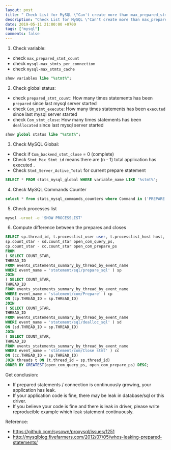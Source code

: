 ```yaml
---
layout: post
title: " Check List for MySQL \"Can't create more than max_prepared_stmt_count statements\""
description: "Check List for MySQL \"Can't create more than max_prepared_stmt_count statements\""
date: 2019-05-11 21:00:00 +0700
tags: ["mysql"]
comments: false
---
```


1. Check variable:
  - check `max_prepared_stmt_count`
  - check `mysql-max_stmts_per_connection`
  - check `mysql-max_stmts_cache`
  ```sql
show variables like "%stmt%";
  ```
2. Check global status:
  - check `prepared_stmt_count`: How many times statements has been `prepared` since last mysql server started
  - check `Com_stmt_execute`: How many times statements has been `executed` since last mysql server started
  - check `Com_stmt_close`: How many times statements has been `deallocated` since last mysql server started
  ```sql
show global status like "%stmt%";
  ```
3. Check MySQL Global:
  - Check if `Com_backend_stmt_close` = 0 (complete)
  - Check `Stmt_Max_Stmt_id` means there are (n - 1) total application has executed . 
  - Check `Stmt_Server_Active_Total` for current prepare statement
  ```sql
SELECT * FROM stats_mysql_global WHERE variable_name LIKE '%stmt%';
  ```
4. Check MySQL Commands Counter
  ```sql
select * from stats_mysql_commands_counters where Command in ('PREPARE', 'EXECUTE', 'SELECT');
  ```
5. Check processes list
  ```bash
  mysql -uroot -e 'SHOW PROCESSLIST' 
  ```
6. Compute difference between the prepares and closes
  ```sql
SELECT sp.thread_id, t.processlist_user user, t.processlist_host host,
sp.count_star - sd.count_star open_com_query_ps,
cp.count_star - cc.count_star open_com_prepare_ps
FROM
( SELECT COUNT_STAR,
THREAD_ID
FROM events_statements_summary_by_thread_by_event_name
WHERE event_name = 'statement/sql/prepare_sql' ) sp
JOIN
( SELECT COUNT_STAR,
THREAD_ID
FROM events_statements_summary_by_thread_by_event_name
WHERE event_name = 'statement/com/Prepare' ) cp
ON (cp.THREAD_ID = sp.THREAD_ID)
JOIN
( SELECT COUNT_STAR,
THREAD_ID
FROM events_statements_summary_by_thread_by_event_name
WHERE event_name = 'statement/sql/dealloc_sql' ) sd
ON (sd.THREAD_ID = sp.THREAD_ID)
JOIN
( SELECT COUNT_STAR,
THREAD_ID
FROM events_statements_summary_by_thread_by_event_name
WHERE event_name = 'statement/com/Close stmt' ) cc
ON (cc.THREAD_ID = sp.THREAD_ID)
JOIN threads t ON (t.thread_id = sp.thread_id)
ORDER BY GREATEST(open_com_query_ps, open_com_prepare_ps) DESC;
  ```


Get conclusion:
- If prepared statements / connection is continuously growing, your application has leak.
- If your application code is fine, there may be leak in database/sql or this driver.
- If you believe your code is fine and there is leak in driver, please write reproducible example
which leak statement continuously.

Reference:
- https://github.com/sysown/proxysql/issues/1251
- http://mysqlblog.fivefarmers.com/2012/07/05/whos-leaking-prepared-statements/

